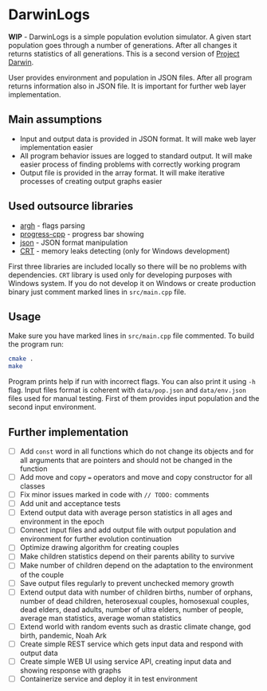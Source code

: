 # DarwinLogs

**WIP** - DarwinLogs is a simple population evolution simulator. A given start population goes through a number of generations. After all changes it returns statistics of all generations. This is a second version of [Project Darwin](https://github.com/franpog859/darwin).

User provides environment and population in JSON files. After all program returns information also in JSON file. It is important for further web layer implementation.

## Main assumptions

- Input and output data is provided in JSON format. It will make web layer implementation easier
- All program behavior issues are logged to standard output. It will make easier process of finding problems with correctly working program
- Output file is provided in the array format. It will make iterative processes of creating output graphs easier

## Used outsource libraries

- [argh](https://github.com/adishavit/argh) - flags parsing
- [progress-cpp](https://github.com/prakhar1989/progress-cpp) - progress bar showing
- [json](https://github.com/nlohmann/json) - JSON format manipulation
- [CRT](https://docs.microsoft.com/pl-pl/visualstudio/debugger/finding-memory-leaks-using-the-crt-library) - memory leaks detecting (only for Windows development)

First three libraries are included locally so there will be no problems with dependencies. `CRT` library is used only for developing purposes with Windows system. If you do not develop it on Windows or create production binary just comment marked lines in `src/main.cpp` file.

## Usage

Make sure you have marked lines in `src/main.cpp` file commented. To build the program run:

```sh
cmake .
make
```

Program prints help if run with incorrect flags. You can also print it using `-h` flag. Input files format is coherent with `data/pop.json` and `data/env.json` files used for manual testing. First of them provides input population and the second input environment.

## Further implementation

- [ ] Add `const` word in all functions which do not change its objects and for all arguments that are pointers and should not be changed in the function
- [ ] Add move and copy `=` operators and move and copy constructor for all classes
- [ ] Fix minor issues marked in code with `// TODO:` comments
- [ ] Add unit and acceptance tests
- [ ] Extend output data with average person statistics in all ages and environment in the epoch
- [ ] Connect input files and add output file with output population and environment for further evolution continuation
- [ ] Optimize drawing algorithm for creating couples
- [ ] Make children statistics depend on their parents ability to survive
- [ ] Make number of children depend on the adaptation to the environment of the couple
- [ ] Save output files regularly to prevent unchecked memory growth
- [ ] Extend output data with number of children births, number of orphans, number of dead children, heterosexual couples, homosexual couples, dead elders, dead adults, number of ultra elders, number of people, average man statistics, average woman statistics
- [ ] Extend world with random events such as drastic climate change, god birth, pandemic, Noah Ark
- [ ] Create simple REST service which gets input data and respond with output data
- [ ] Create simple WEB UI using service API, creating input data and showing response with graphs
- [ ] Containerize service and deploy it in test environment
